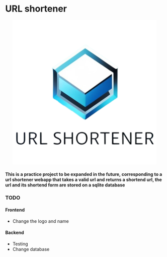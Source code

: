# URL shortener
<p align="center">
    <img src="/UI/Images/logo.png" alt="URL shortener logo">
</p>

#### This is a practice project to be expanded in the future, corresponding to a url shortener webapp that takes a valid url and returns a shortend url, the url and its shortend form are stored on a sqlite database

### TODO
#### Frontend
- Change the logo and name
#### Backend
- Testing 
- Change database
